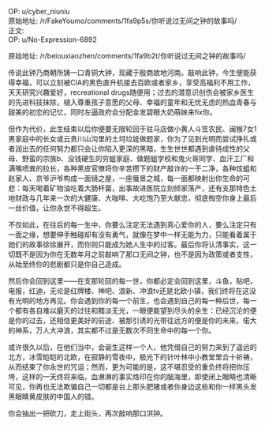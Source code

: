 
OP: u/cyber_niuniu  
原始地址: /r/FakeYoumo/comments/1fa9p5s/你听说过无间之钟的故事吗/  
正文:  
OP: u/No-Expression-6892  

 原始地址: /r/beiouxiaozhen/comments/1fa9b2t/你听说过无间之钟的故事吗/  

传说此钟乃商朝所铸一口青铜大钟，现藏于殷商故地河南。敲响此钟，今生便能获得幸福，可以立刻被CIA的黑色直升机接去百欧或者家乡，享受高福利不用工作，天天研究兴趣爱好，recreational drugs随便用；过去的潜意识创伤会被家乡医生的先进科技抹除，植入尊重孩子意愿的父母、幸福的童年和无忧无虑的热血青春与甜美的初恋的记忆，同时左逼政府会分配金发碧眼大奶萌妹来fix你。

但作为代价，此生结束以后你便要无限轮回于驻马店做小黄人斗笠农民、闽猴7女1男家庭中的长女或云贵川山沟里的土坷垃娃做题家，你为了见到光明而尝试挣扎或者润出去的任何努力都只会让你陷入更深的黑暗，生生世世都遇到虐待成性的父母、野蛮的宗族b、没钱硬生的穷蛆家庭、做题蛆学校和鬼火哥同学、血汗工厂和满嘴喷粪的拉长，各种黑皮官僚将你辛苦攒下的财产敲诈的一干二净，各种炫蛆和赵家人、京爷沪爷构成一面镜之屋，一座蜃景之城，每一面都映射出你生命的可悲：每天喝着矿物油吃着大肠杆菌，出事故进医院立刻倾家荡产，还有支那特色土地财政与几年来一次的大健康、大咖啡、大吃饱乃至大献忠，彻底掏空你身上最后一丝价值，让你永世不得超生。

不仅如此，在往后的每一生中，你要么注定无法遇到真心爱你的人，要么注定只有一面之缘，想要伸手触碰却有没有勇气，就像在梦中一样无能为力，只能看着属于她们的故事徐徐展开，而你则只能成为她人生中的过客。最后你将认清事实，这一切既不是因为你在无数年月之前敲响了那口无间之钟，也不是因为政策或者支性，从始至终你的悲剧都只是你自己造成。

然后你会回到这里——在支那轮回的每一世，你都必定会回到这里，斗鱼，贴吧，电报，红迪，无论是红牌楼、神吧、浪新、冲浪tv还是北欧小镇，我们终将在这没有光明的地方再见。你会遇到你的每一个前生，也会遇到自己的每一种后世，每一个都有各自难以磨灭的过往和黯淡无光，一眼便能望到尽头的余生：已经沉沦的便是你的过去，还相信更美好的前途、被那引诱的光带往远方的便是你的未来，偌大的神系，万人大冲浪，其实都不过是无数次不同生命中的每一个你。

或许很久以后，在他们当中，会诞生这样一个人，他凭借自己的努力来到了遥远的北方，冰雪皑皑的北欧，在寂静的雪夜中，极光下的针叶林中小教堂里合十祈祷，从而结束了你永世的咒诅；然而，更为可能的是，这不堪忍受的重负终将把你压垮，这样的一天终将来临，血淋淋的事实烙印在你的脑海里，即使闭上眼睛也清晰可见，你再也无法欺骗自己一切都是台上那头肥猪或者你身边这些和你一样黑头发黑眼睛黄皮肤的中国人的错。

你会抽出一把砍刀，走上街头，再次敲响那口洪钟。
